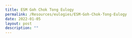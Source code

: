 ```yaml
---
title: ESM Goh Chok Tong Eulogy
permalink: /Resources/eulogies/ESM-Goh-Chok-Tong-Eulogy
date: 2022-01-05
layout: post
description: ""
---
```

